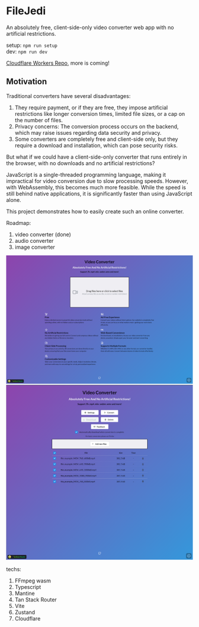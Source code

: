 # FileJedi

An absolutely free, client-side-only video converter web app with no artificial restrictions.

setup: `npm run setup`  
dev: `npm run dev`

[Cloudflare Workers Repo](https://github.com/tylim88/File-Jedi-Workers), more is coming!

## Motivation

Traditional converters have several disadvantages:

1. They require payment, or if they are free, they impose artificial restrictions like longer conversion times, limited file sizes, or a cap on the number of files.
2. Privacy concerns: The conversion process occurs on the backend, which may raise issues regarding data security and privacy.
3. Some converters are completely free and client-side only, but they require a download and installation, which can pose security risks.

But what if we could have a client-side-only converter that runs entirely in the browser, with no downloads and no artificial restrictions?

JavaScript is a single-threaded programming language, making it impractical for video conversion due to slow processing speeds. However, with WebAssembly, this becomes much more feasible. While the speed is still behind native applications, it is significantly faster than using JavaScript alone.

This project demonstrates how to easily create such an online converter.

Roadmap:

1. video converter (done)
2. audio converter
3. image converter

![homepage](./homepage.png)
![homepage2](./homepage2.png)

techs:

1. FFmpeg wasm
2. Typescript
3. Mantine
4. Tan Stack Router
5. Vite
6. Zustand
7. Cloudflare
